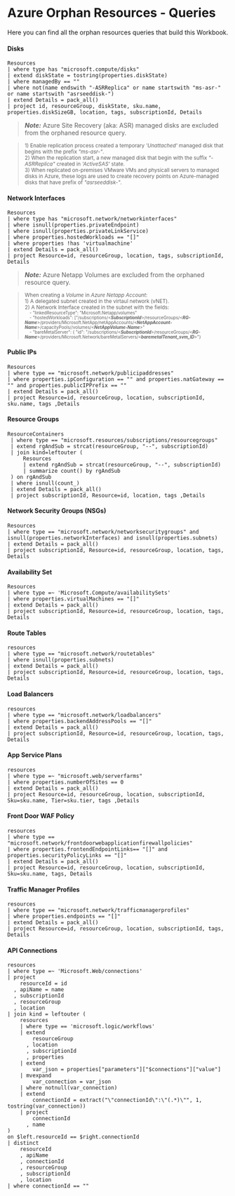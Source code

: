# Azure Orphan Resources - Queries

Here you can find all the orphan resources queries that build this Workbook.

#### Disks

```
Resources
| where type has "microsoft.compute/disks"
| extend diskState = tostring(properties.diskState)
| where managedBy == ""
| where not(name endswith "-ASRReplica" or name startswith "ms-asr-" or name startswith "asrseeddisk-")
| extend Details = pack_all()
| project id, resourceGroup, diskState, sku.name, properties.diskSizeGB, location, tags, subscriptionId, Details
```

> **_Note:_** Azure Site Recovery (aka: ASR) managed disks are excluded from the orphaned resource query.

> <sub> 1) Enable replication process created a temporary *'Unattached'* managed disk that begins with the prefix *"ms-asr-"*.<br/>
        2) When the replication start, a new managed disk that begin with the suffix *"-ASRReplica"* created in *'ActiveSAS'* state.<br/>
        3) When replicated on-premises VMware VMs and physicall servers to managed disks in Azure, these logs are used to create recovery points on Azure-managed disks that have prefix of *"asrseeddisk-"*.</sub>

#### Network Interfaces
```
Resources
| where type has "microsoft.network/networkinterfaces"
| where isnull(properties.privateEndpoint)
| where isnull(properties.privateLinkService)
| where properties.hostedWorkloads == "[]"
| where properties !has 'virtualmachine'
| extend Details = pack_all()
| project Resource=id, resourceGroup, location, tags, subscriptionId, Details
```

> **_Note:_** Azure Netapp Volumes are excluded from the orphaned resource query.

> <sub> When creating a _Volume_ in _Azure Netapp Account_: <br/>
        1) A delegated subnet created in the virtaul network (vNET). <br/>
        2) A Network Interface created in the subnet with the fields: <br/><sub>
&nbsp;&nbsp;&nbsp;&nbsp;- "linkedResourceType": "Microsoft.Netapp/volumes" <br/>
&nbsp;&nbsp;&nbsp;&nbsp;- "hostedWorkloads": ["/subscriptions/<_**SubscriptionId**_>/resourceGroups/<_**RG-Name**_>/providers/Microsoft.NetApp/netAppAccounts/<_**NetAppAccount-Name**_>/capacityPools/<NetAppCapacityPool-Name>/volumes/<_**NetAppVolume-Name**_>" <br/>
&nbsp;&nbsp;&nbsp;&nbsp;- "bareMetalServer": { "id": "/subscriptions/<_**SubscriptionId**_>/resourceGroups/<_**RG-Name**_>/providers/Microsoft.Network/bareMetalServers/<_**baremetalTenant_svm_ID**_>"}</sub></sub>


#### Public IPs
```
Resources
| where type == "microsoft.network/publicipaddresses"
| where properties.ipConfiguration == "" and properties.natGateway == "" and properties.publicIPPrefix == ""
| extend Details = pack_all()
| project Resource=id, resourceGroup, location, subscriptionId, sku.name, tags ,Details
```

#### Resource Groups
```
ResourceContainers
 | where type == "microsoft.resources/subscriptions/resourcegroups"
 | extend rgAndSub = strcat(resourceGroup, "--", subscriptionId)
 | join kind=leftouter (
     Resources
     | extend rgAndSub = strcat(resourceGroup, "--", subscriptionId)
     | summarize count() by rgAndSub
 ) on rgAndSub
 | where isnull(count_)
 | extend Details = pack_all()
 | project subscriptionId, Resource=id, location, tags ,Details
```

#### Network Security Groups (NSGs)
```
Resources
| where type == "microsoft.network/networksecuritygroups" and isnull(properties.networkInterfaces) and isnull(properties.subnets)
| extend Details = pack_all()
| project subscriptionId, Resource=id, resourceGroup, location, tags, Details
```

#### Availability Set
```
Resources
| where type =~ 'Microsoft.Compute/availabilitySets'
| where properties.virtualMachines == "[]"
| extend Details = pack_all()
| project subscriptionId, Resource=id, resourceGroup, location, tags, Details
```

#### Route Tables
```
resources
| where type == "microsoft.network/routetables"
| where isnull(properties.subnets)
| extend Details = pack_all()
| project subscriptionId, Resource=id, resourceGroup, location, tags, Details
```

#### Load Balancers
```
resources
| where type == "microsoft.network/loadbalancers"
| where properties.backendAddressPools == "[]"
| extend Details = pack_all()
| project subscriptionId, Resource=id, resourceGroup, location, tags, Details
```

#### App Service Plans
```
resources
| where type =~ "microsoft.web/serverfarms"
| where properties.numberOfSites == 0
| extend Details = pack_all()
| project Resource=id, resourceGroup, location, subscriptionId, Sku=sku.name, Tier=sku.tier, tags ,Details
```
        
#### Front Door WAF Policy
```
resources
| where type == "microsoft.network/frontdoorwebapplicationfirewallpolicies"
| where properties.frontendEndpointLinks== "[]" and properties.securityPolicyLinks == "[]"
| extend Details = pack_all()
| project Resource=id, resourceGroup, location, subscriptionId, Sku=sku.name, tags, Details
```
        
#### Traffic Manager Profiles
```
resources
| where type == "microsoft.network/trafficmanagerprofiles"
| where properties.endpoints == "[]"
| extend Details = pack_all()
| project Resource=id, resourceGroup, location, subscriptionId, tags, Details
```

#### API Connections
```kql
resources
| where type =~ 'Microsoft.Web/connections'
| project 
    resourceId = id
  , apiName = name
  , subscriptionId
  , resourceGroup
  , location
| join kind = leftouter (
    resources
    | where type == 'microsoft.logic/workflows'
    | extend 
        resourceGroup
      , location
      , subscriptionId
      , properties
    | extend
        var_json = properties["parameters"]["$connections"]["value"]
    | mvexpand
        var_connection = var_json
    | where notnull(var_connection)
    | extend
        connectionId = extract("\"connectionId\":\"(.*)\"", 1, tostring(var_connection))
    | project 
        connectionId
      , name
)
on $left.resourceId == $right.connectionId
| distinct
    resourceId
    , apiName
    , connectionId
    , resourceGroup
    , subscriptionId
    , location
| where connectionId == ""

```
